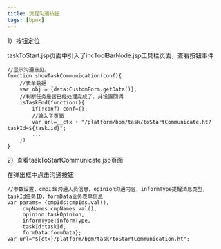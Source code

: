 ```yaml
---
title: 流程沟通按钮
tags: [bpmx]
---
```


1）按钮定位

taskToStart.jsp页面中引入了incToolBarNode.jsp工具栏页面，查看按钮事件

```
//显示沟通意见。
function showTaskCommunication(conf){
    //表单数据
    var obj = {data:CustomForm.getData()};
    //判断任务是否已经处理完成了，并设置回调
    isTaskEnd(function(){
        if(!conf) conf={};
        //输入子页面
        var url=__ctx + "/platform/bpm/task/toStartCommunicate.ht?taskId=${task.id}";
        ...
    })
}
```

2）查看taskToStartCommunicate.jsp页面

在弹出框中点击沟通按钮

```
//参数设置，cmpIds沟通人员信息，opinion沟通内容，informType提醒消息类型，taskId任务ID，formData业务表单信息
var params= {cmpIds:cmpIds.val(),
     cmpNames:cmpNames.val(),
     opinion:taskOpinion,
     informType:informType,
     taskId:taskId,
     formData:formData};
var url="${ctx}/platform/bpm/task/toStartCommunication.ht";
```